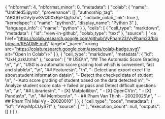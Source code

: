 {
  "nbformat": 4,
  "nbformat_minor": 0,
  "metadata": {
    "colab": {
      "name": "Untitled5.ipynb",
      "provenance": [],
      "authorship_tag": "ABX9TyOVyljrwSVQ0XkBpFQg1oZu",
      "include_colab_link": true
    },
    "kernelspec": {
      "name": "python3",
      "display_name": "Python 3"
    },
    "language_info": {
      "name": "python"
    }
  },
  "cells": [
    {
      "cell_type": "markdown",
      "metadata": {
        "id": "view-in-github",
        "colab_type": "text"
      },
      "source": [
        "<a href=\"https://colab.research.google.com/github/VyPham23/VyPham23/blob/main/README.md\" target=\"_parent\"><img src=\"https://colab.research.google.com/assets/colab-badge.svg\" alt=\"Open In Colab\"/></a>"
      ]
    },
    {
      "cell_type": "markdown",
      "metadata": {
        "id": "UxH_zzkUtrhk"
      },
      "source": [
        "# USG\n",
        "## The Automatic Score Grading \n",
        "\n",
        "USG is a automatic score grading tool which is convenient, fast and stable\n",
        "\n",
        "## Features\n",
        "\n",
        "- Detect and export excel file about student information data\n",
        "- Detect the checked data of student \n",
        "- Auto score grading of student based on the data detected \n",
        "- Analyze student score data -> failed or pass and Detect difficult questions \n",
        "\n",
        "## Libraries\n",
        " - [X] Matplotlib\n",
        " - [X] OpenCV\n",
        " - [X] Pandas\n",
        "\n",
        "## Members\n",
        " - ## Pham Van Thinh - 20020025\n",
        " - ## Pham Thi Mai Vy - 20020010"
      ]
    },
    {
      "cell_type": "code",
      "metadata": {
        "id": "VVqvMpCUyS7t"
      },
      "source": [
        ""
      ],
      "execution_count": null,
      "outputs": []
    }
  ]
}